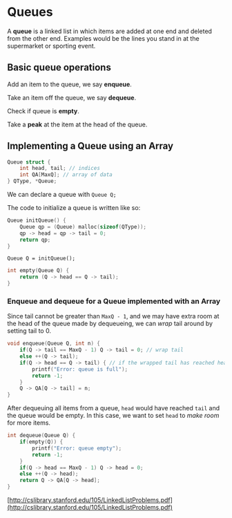 # Queues

A **queue** is a linked list in which items are added at one end and deleted from the other end. Examples would be the lines you stand in at the supermarket or sporting event.

## Basic queue operations

Add an item to the queue, we say **enqueue**.

Take an item off the queue, we say **dequeue**.

Check if queue is **empty**.

Take a **peak** at the item at the head of the queue.

## Implementing a Queue using an Array

```c
Queue struct {
	int head, tail; // indices
	int QA[MaxQ]; // array of data
} QType, *Queue;
```

We can declare a queue with `Queue Q;`

The code to initialize a queue is written like so:

```c
Queue initQueue() {
	Queue qp = (Queue) malloc(sizeof(QType));
	qp -> head = qp -> tail = 0;
	return qp;
}
```

`Queue Q = initQueue();`

```c
int empty(Queue Q) {
	return (Q -> head == Q -> tail);
}
```

### Enqueue and dequeue for a Queue implemented with an Array

Since tail cannot be greater than `MaxQ - 1`, and we may have extra room at the head of the queue made by dequeueing, we can _wrap_ tail around by setting tail to 0.

```c
void enqueue(Queue Q, int n) {
	if(Q -> tail == MaxQ - 1) Q -> tail = 0; // wrap tail
	else ++(Q -> tail);
	if(Q -> head == Q -> tail) { // if the wrapped tail has reached head
 		printf("Error: queue is full");
		return -1;
	}
	Q -> QA[Q -> tail] = n;
}
```

After dequeuing all items from a queue, `head` would have reached `tail` and the queue would be empty.
In this case, we want to set `head` to _make room_ for more items.

```c
int dequeue(Queue Q) {
	if(empty(Q)) {
		printf("Error: queue empty");
		return -1;
	}
	if(Q -> head == MaxQ - 1) Q -> head = 0;
	else ++(Q -> head);
	return Q -> QA[Q -> head];
}
```

[http://cslibrary.stanford.edu/105/LinkedListProblems.pdf](http://cslibrary.stanford.edu/105/LinkedListProblems.pdf)